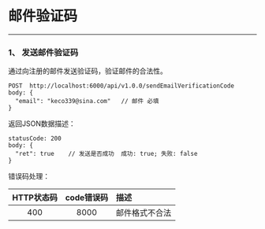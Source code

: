 # 邮件验证码

---
### 1、 发送邮件验证码

通过向注册的邮件发送验证码，验证邮件的合法性。

```
POST  http://localhost:6000/api/v1.0.0/sendEmailVerificationCode
body: {
  "email": "keco339@sina.com"   // 邮件 必填
}
```


返回JSON数据描述：
```
statusCode: 200
body: {
  "ret": true    // 发送是否成功  成功: true; 失败: false
}
```

错误码处理：

|HTTP状态码|code错误码|描述|
|:---:|:---:|:---|
|400|8000|邮件格式不合法|
